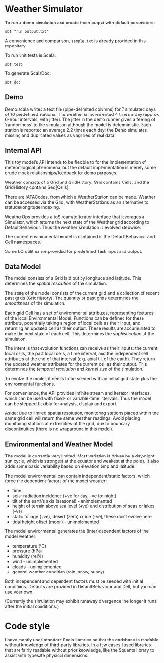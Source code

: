 # Weather Simulator

To run a demo simulation and create fresh output with default parameters:

`sbt "run output.txt"`

A convenience and comparison, `sample.txt` is already provided in this repository.

To run unit tests in Scala:

`sbt test`

To generate ScalaDoc:

`sbt doc`

## Demo

Demo.scala writes a text file (pipe-delimited columns) for 7 simulated days of 10 predefined stations.
The weather is incremented 4 times a day (approx 6-hour intervals, with jitter).
The jitter in the demo runner gives a feeling of ‘randomness’ to the simulation although the model is deterministic.
Each station is reported an average 2.2 times each day:
the Demo simulates missing and duplicated values as vagaries of real data.

## Internal API

This toy model’s API intends to be flexible to for the implementation of
meteorological phenomena, but the default implementation is merely some crude
mock relationships/feedback for demo purposes.

Weather consists of a Grid and GridHistory.
Grid contains Cells, and the GridHistory contains Seq[Cells].

There are IATACodes, from which a WeatherStation can be made.
Weather can be accessed via the Grid, with WeatherStations as an alternative to latitude/longitude indexing.

WeatherOps provides a toStream/toIterator interface that leverages a Simulator,
which returns the next state of the Weather grid according to DefaultBehaviour.
Thus the weather simulation is evolved stepwise.

The current environmental model is contained in the DefaultBehaviour and Cell namespaces.

Some I/O utilities are provided for predefined Task input and output.

## Data Model

The model consists of a Grid laid out by longitude and latitude.
This determines the *spatial resolution* of the simulation.

The state of the model consists of the current grid and a collection of recent past grids (GridHistory).
The quantity of past grids determines the *smoothness* of the simulation.

Each grid Cell has a set of environmental attributes, representing features of the local Environmental Model.
Functions can be defined for these attribute, potentially taking a region of local cells as their input, and returning an updated cell as their output.
These results are accumulated to make the next state of each cell.
This determines the *sophistication* of the simulation.

The intent is that evolution functions can receive as their inputs: the current local cells, the past local cells, a time interval, and the independent cell attributes at the end of that interval (e.g. axial tilt of the earth).
They return the updated weather attributes for the current cell as their output.
This determines the *temporal resolution* and *kernel size* of the simulation.

To evolve the model, it needs to be seeded with an initial grid state plus the environmental functions.

For convenience, the API provides infinite stream and iterator interfaces,
which can be used with fixed- or variable-time intervals.
Thus the model can be stepped flexibly for analysis, display and export.

Aside:
Due to limited spatial resolution, monitoring stations placed within the same grid cell will return the same weather readings.
Avoid placing monitoring stations at extremities of the grid, due to boundary discontinuities (there is no wraparound in this model).

## Environmental and Weather Model

The model is currently very limited.
Most variation is driven by a day-night sun cycle, which is strongest at the equator and weakest at the poles.
It also adds some basic variability based on elevation.bmp and latitude.

The model environmental can contain independent/static factors, which force the dependent factors of the model weather:

* time
* solar radiation incidence (+ve for day, -ve for night)
* tilt of the earth’s axis (seasonal) - unimplemented
* height of terrain above sea level (+ve) and distribution of seas or lakes (-ve)
* static foliage (+ve), desert (zero) or ice (-ve), these don’t evolve here
* tidal height offset (moon) - unimplemented

The model environmental generates the (inter)dependent factors of the model weather:

* temperature (°C)
* pressure (hPa)
* humidity (rel%)
* wind - unimplemented
* clouds - unimplemented
* general weather condition (rain, snow, sunny)

Both independent and dependent factors must be seeded with initial conditions.
Defaults are provided in DefaultBehaviour and Cell, but you can use your own.

(Currently the simulation may exhibit runaway divergence the longer it runs after the initial conditions.)

# Code style

I have mostly used standard Scala libraries so that the codebase is readable without knowledge of third-party libraries.
In a few cases I used libraries that are fairly readable without prior knowledge, like the Squants library to assist with typesafe physical dimensions.

